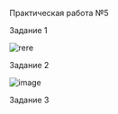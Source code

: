 Практическая работа №5

Задание 1

![rere](https://github.com/user-attachments/assets/657ce98a-8a1e-42ea-837f-0b06b0142edd)

Задание 2

![image](https://github.com/user-attachments/assets/71b74482-9dd8-4f87-bec5-911f7c6957b2)

Задание 3


